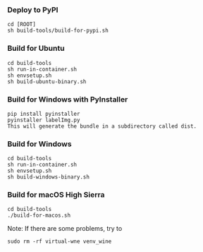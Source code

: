 ### Deploy to PyPI

```
cd [ROOT]
sh build-tools/build-for-pypi.sh
```

### Build for Ubuntu

```
cd build-tools
sh run-in-container.sh
sh envsetup.sh
sh build-ubuntu-binary.sh
```

### Build for Windows with PyInstaller

```
pip install pyinstaller
pyinstaller labelImg.py
This will generate the bundle in a subdirectory called dist.
```

### Build for Windows

```
cd build-tools
sh run-in-container.sh
sh envsetup.sh
sh build-windows-binary.sh
```

### Build for macOS High Sierra
```
cd build-tools
./build-for-macos.sh
```

Note: If there are some problems, try to
```
sudo rm -rf virtual-wne venv_wine
```
